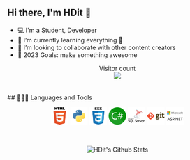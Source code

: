## Hi there, I'm HDit 👋

- 💻 I'm a Student, Developer
- 🌱 I’m currently learning everything 🤣
- 👯 I’m looking to collaborate with other content creators
- 🥅 2023 Goals: make something awesome

<p align="center"> 
  Visitor count<br>
  <img src="https://profile-counter.glitch.me/drawtsae/count.svg" />
</p>
<br/>
## 👨🏻‍💻 Languages and Tools 
<br/>
<p align="center"> 
  <code><img height="40" src="https://raw.githubusercontent.com/github/explore/80688e429a7d4ef2fca1e82350fe8e3517d3494d/topics/html/html.png"></code>
  <code><img height="40" src="https://raw.githubusercontent.com/github/explore/80688e429a7d4ef2fca1e82350fe8e3517d3494d/topics/python/python.png"></code>
  <code><img height="40" src="https://raw.githubusercontent.com/github/explore/80688e429a7d4ef2fca1e82350fe8e3517d3494d/topics/css/css.png"></code>
  <code><img height="40" src="https://raw.githubusercontent.com/github/explore/80688e429a7d4ef2fca1e82350fe8e3517d3494d/topics/csharp/csharp.png"></code>
  <code><img height="40" src="https://raw.githubusercontent.com/github/explore/96943574ba0c0340ba6ea1e6f768e9abe43e34e1/topics/sql-server/sql-server.png"></code>
  <code><img height="40" src="https://raw.githubusercontent.com/github/explore/80688e429a7d4ef2fca1e82350fe8e3517d3494d/topics/git/git.png"></code>
  <code><img height="40" src="https://raw.githubusercontent.com/github/explore/80688e429a7d4ef2fca1e82350fe8e3517d3494d/topics/aspnet/aspnet.png"></code>
</p>
<br />
<p align="center"> 
<img align="center" alt="HDit's Github Stats" src="https://github-readme-stats.vercel.app/api?username=drawtsae&show_icons=true&hide_border=true" />
</p>
